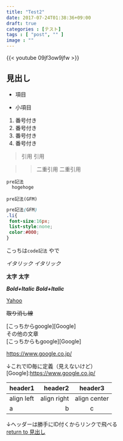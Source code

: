 ```yaml
---
title: "Test2"
date: 2017-07-24T01:38:36+09:00
draft: true
categories : [テスト]
tags : [ "post", "" ]
image : ""
---
```


{{< youtube 09jf3ow9jfw >}}

## 見出し

+ 項目
 - 小項目  

1. 番号付き
 1. 番号付き
 1. 番号付き
1. 番号付き

> 引用
> 引用

>> 二重引用
>> 二重引用


    pre記法
      hogehoge

~~~
pre記法(GFM)
~~~

~~~css
pre記法(GFM)
.li{
 font-size:16px;
 list-style:none;
 color:#000;
}
~~~

こっちは`code記法` やで

*イタリック*
_イタリック_

**太字**
__太字__

***Bold+Italic***
___Bold+Italic___

[Yahoo](https://www.google.co.jp/)  

~~取り消し線~~  

[こっちからgoogle][Google]  
その他の文章  
[こっちからもgoogle][Google]  

https://www.google.co.jp/  

↓これでID毎に定義（見えないけど）  
[Google]:https://www.google.co.jp/  

|header1|header2|header3|
|:--|--:|:--:|
|align left|align right|align center|
|a|b|c|

↓ヘッダーは勝手にID付くからリンクで飛べる  
[return to 見出し](#見出し)  


